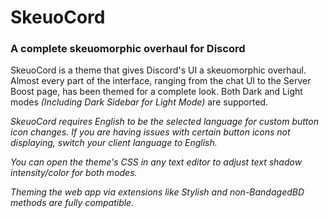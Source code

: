 # SkeuoCord
### A complete skeuomorphic overhaul for Discord

SkeuoCord is a theme that gives Discord's UI a skeuomorphic overhaul. Almost every part of the interface, ranging from the chat UI to the Server Boost page, has been themed for a complete look. Both Dark and Light modes *(Including Dark Sidebar for Light Mode)* are supported. 

*SkeuoCord requires English to be the selected language for custom button icon changes. If you are having issues with certain button icons not displaying, switch your client language to English.*

*You can open the theme's CSS in any text editor to adjust text shadow intensity/color for both modes.* 

*Theming the web app via extensions like Stylish and non-BandagedBD methods are fully compatible.*
